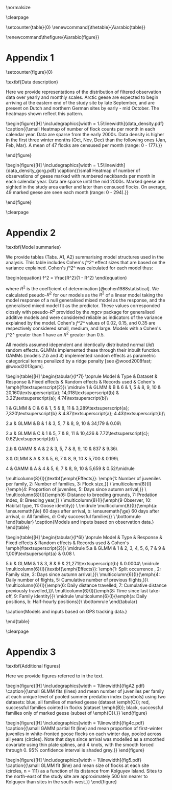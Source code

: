 
\normalsize

\clearpage

\setcounter{table}{0}
\renewcommand{\thetable}{A\arabic{table}}

\renewcommand\thefigure{A\arabic{figure}}

# Appendix 1

\setcounter{figure}{0}

\textbf{Data description}

Here we provide representations of the distribution of filtered observation data over yearly and monthly scales. Arctic geese are expected to begin arriving at the eastern end of the study site by late September, and are present on Dutch and northern German sites by early - mid October. The heatmaps shown reflect this pattern.

\begin{figure}[H]
\includegraphics[width = 1.5\linewidth]{data_density.pdf}
\caption{{\small Heatmap of number of flock counts per month in each calendar year. Data are sparse from the early 2000s. Data density is higher in the first three winter months (Oct, Nov, Dec) than the following ones (Jan, Feb, Mar). A mean of 47 flocks are censused per month (range: 0 - 177).}}

\end{figure}

\begin{figure}[H]
\includegraphics[width = 1.5\linewidth]{data_density_gorg.pdf}
\caption{{\small Heatmap of number of observations of geese marked with numbered neckbands per month in each calendar year. Data are sparse until the mid 2000s. Marked geese are sighted in the study area earlier and later than censused flocks. On average, 49 marked geese are seen each month (range: 0 - 294).}}

\end{figure}


\clearpage

# Appendix 2

\textbf{Model summaries}

We provide tables (Tabs. A1, A2) summarising model structures used in the analysis. This table includes Cohen's *f^2^* effect sizes that are based on the variance explained. Cohen's *f^2^* was calculated for each model thus:

\begin{equation} f^2 =  \frac{R^2}{1 - R^2} \end{equation}

where $R^2$ is the coefficient of determination [@cohen1988statistical]. We calculated pseudo-$R^2$ for our models as the $R^2$ of a linear model taking the model response of a null generalised mixed model as the response, and the generalised mixed model fit as the predictor. These values corresponded closely with pseudo-$R^2$ provided by the *mgcv* package for generalised additive models and were considered reliable as indicators of the variance explained by the model.
Cohen's *f^2^* values of 0.02, 0.15, and 0.35 are respectively considered small, medium, and large. Models with a Cohen's *f^2^* greater than 1 have an $R^2$ greater than 0.5.

All models assumed idependent and identically distributed normal (*iid*) random effects. GLMMs implemented these through their inbuilt function. GAMMs (models *2.b* and *4*) implemented random effects as parametric categorical terms penalized by a ridge penalty [see @wood2008fast; @wood2013gam].

\begin{table}[H]
\begin{tabular}{l*7l}
\toprule
Model & Type & Dataset & Response & Fixed effects & Random effects & Records used & Cohen's \emph{f\textsuperscript{2}}\\
\midrule
1 & GLMM & B & 6 & 1, 5 & 8, 9, 10 & 20,160\textsuperscript{a}; 14,018\textsuperscript{b} & 3.22\textsuperscript{a}; 4.74\textsuperscript{b}\\

1 & GLMM & C & 6 & 1, 5 & 8, 11 & 3,289\textsuperscript{a}; 7,320\textsuperscript{b} & 4.87\textsuperscript{a}; 4.43\textsuperscript{b}\\

2.a & GLMM & B & 1 & 3, 5, 7 & 8, 9, 10 & 34,179 & 0.09\\

2.a & GLMM & C & 1 & 5, 7 & 8, 11 & 10,426 & 7.72\textsuperscript{c}; 0.62\textsuperscript{d} \\

2.b & GAMM & A & 2 & 3, 5, 7 & 8, 9, 10 & 837 & 9.36\\

3 & GLMM & A & 3 & 5, 6, 7 & 8, 9, 10 & 5,700 & 0.199\\

4 & GAMM & A & 4 & 5, 6, 7 & 8, 9, 10 & 5,659 & 0.52\\\midrule

\multicolumn{8}{l}{\textbf{\emph{Effects}}: \emph{1: Number of juveniles per family, 2: Number of families, 3: Flock size,}} \\
\multicolumn{8}{l}{\emph{4: Proportion of juveniles, 5: Days since autumn arrival,}} \\
\multicolumn{8}{l}{\emph{6: Distance to breeding grounds, 7: Predation index, 8: Breeding year,}} \\
\multicolumn{8}{l}{\emph{9 Observer, 10: Habitat type, 11: Goose identity}} \\
\midrule
\multicolumn{8}{l}{\emph{a: \ensuremath{\le} 60 days after arrival, b: \ensuremath{\ge} 60 days after arrival, c: All families, d: Only successful families}} \\
\bottomrule
\end{tabular}
\caption{Models and inputs based on observation data.}
\end{table}

\begin{table}[H]
\begin{tabular}{l*6l}
\toprule
Model & Type & Response & Fixed effects & Random effects & Records used & Cohen's \emph{f\textsuperscript{2}}\\
\midrule
5.a & GLMM & 1 & 2, 3, 4, 5, 6, 7 & 9 & 1,009\textsuperscript{a} & 0.08 \\

5.b & GLMM & 1 & 3, 8 & 9 & 21,271\textsuperscript{b} & 0.0004\\
\midrule
\multicolumn{6}{l}{\textbf{\emph{Effects}}: \emph{1: Split occurrence , 2: Family size, 3: Days since autumn arrival,}}\\
\multicolumn{6}{l}{\emph{4: Daily number of flights, 5: Cumulative number of previous flights,}}\\
\multicolumn{6}{l}{\emph{6: Daily distance travelled, 7: Cumulative distance previously travelled,}}\\
\multicolumn{6}{l}{\emph{8: Time since last take-off, 9: Family identity}}\\
\midrule
\multicolumn{6}{l}{\emph{a: Daily positions, b: Half-hourly positions}}\\
\bottomrule
\end{tabular}

\caption{Models and inputs based on GPS tracking data.}

\end{table}

\clearpage

# Appendix 3

\textbf{Additional figures}

Here we provide figures referred to in the text.

\begin{figure}[H]
\includegraphics[width = 1\linewidth]{figA2.pdf}
\caption{{\small GLMM fits (lines) and mean number of juveniles per family at each
unique level of pooled summer predation index (symbols) using two
datasets: blue, all families of marked geese (dataset \emph{C}); red,
successful families cointed in flocks (dataset \emph{B}); black,
successful families only of marked geese (subset of \emph{C}).}}
\end{figure}

\begin{figure}[H]
\includegraphics[width = 1\linewidth]{fig4c.pdf}
\caption{{\small GAMM partial fit (line) and mean proportion of first-winter juveniles in
white-fronted goose flocks on each winter day, pooled across all years
(circles). Note that days since arrival was modelled as a smoothed
covariate using thin plate splines, and 4 knots, with the smooth forced
through 0. 95\% confidence interval is shaded grey.}}
\end{figure}

\begin{figure}[H]
\includegraphics[width = 1\linewidth]{fig5.pdf}
\caption{{\small GLMM fit (line) and mean size of flocks at each site (circles, n
= 111) as a function of its distance from Kolguyev Island. Sites to the north-east of the study site are approximately 500 km nearer to Kolguyev than sites in the south-west.}}
\end{figure}
